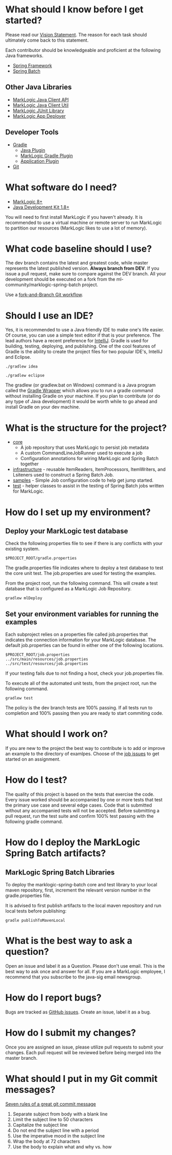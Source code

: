 # What should I know before I get started?

Please read our [Vision Statement](https://github.com/sastafford/marklogic-spring-batch/wiki).  The reason for each task should ultimately come back to this statement. 

Each contributor should be knowledgeable and proficient at the following Java frameworks.

* [Spring Framework](https://projects.spring.io/spring-framework/)
* [Spring Batch](http://docs.spring.io/spring-batch/trunk/reference/html/)

## Other Java Libraries
* [MarkLogic Java Client API](http://developer.marklogic.com/products/java)
* [MarkLogic Java Client Util](https://github.com/marklogic-community/ml-javaclient-util)
* [MarkLogic JUnit Library](https://github.com/rjrudin/ml-junit)
* [MarkLogic App Deployer](https://github.com/marklogic-community/ml-app-deployer)

## Developer Tools

* [Gradle](http://gradle.org/) 
  * [Java Plugin](https://docs.gradle.org/current/userguide/java_plugin.html)
  * [MarkLogic Gradle Plugin](https://github.com/marklogic-community/ml-gradle)
  * [Application Plugin](https://docs.gradle.org/current/userguide/application_plugin.html)
* [Git](http://git-scm.com/doc)
 
# What software do I need?

* [MarkLogic 8+](http://developer.marklogic.com/products)
* [Java Development Kit 1.8+](http://www.oracle.com/technetwork/java/javase/downloads/jdk8-downloads-2133151.html)

You will need to first install MarkLogic if you haven't already.  It is recommended to use a virtual machine or remote server to run MarkLogic to partition our resources (MarkLogic likes to use a lot of memory).  

# What code baseline should I use?

The dev branch contains the latest and greatest code, while master represents the latest published version.  **Always branch from DEV**.  If you issue a pull request, make sure to compare against the DEV branch.  All your development should be executed on a fork from the ml-community/marklogic-spring-batch project.  

Use a [fork-and-Branch Git workflow](http://blog.scottlowe.org/2015/01/27/using-fork-branch-git-workflow/).

# Should I use an IDE? 
Yes, it is recommended to use a Java friendly IDE to make one's life easier.  Of course, you can use a simple text editor if that is your preference.  The lead authors have a recent preference for [IntelliJ](https://www.jetbrains.com/idea/).  Gradle is used for building, testing, deploying, and publishing.  One of the cool features of Gradle is the ability to create the project files for two popular IDE's, IntelliJ and Eclipse.    

```
./gradlew idea
```

```
./gradlew eclipse
```

The gradlew (or gradlew.bat on Windows) command is a Java program called the [Gradle Wrapper](https://docs.gradle.org/current/userguide/gradle_wrapper.html) which allows you to run a gradle command without installing Gradle on your machine.  If you plan to contribute (or do any type of Java development) it would be worth while to go ahead and install Gradle on your dev machine.  

# What is the structure for the project?

* [core](https://github.com/sastafford/marklogic-spring-batch/tree/master/core)
    * A job repository that uses MarkLogic to persist job metadata
    * A custom CommandLineJobRunner used to execute a job
    * Configuration annotations for wiring MarkLogic and Spring Batch together 
* [infrastructure]() - reusable ItemReaders, ItemProcessors, ItemWriters, and Lsiteners used to construct a Spring Batch Job.
* [samples](https://github.com/sastafford/marklogic-spring-batch/tree/master/examples) - Simple Job configuration code to help get jump started.  
* [test](https://github.com/sastafford/marklogic-spring-batch/tree/master/test) - helper classes to assist in the testing of Spring Batch jobs written for MarkLogic.  

# How do I set up my environment?  

## Deploy your MarkLogic test database

Check the following properties file to see if there is any conflicts with your existing system.

    $PROJECT_ROOT/gradle.properties

The gradle.properties file indicates where to deploy a test database to test the core unit test.  The job.properties are used for testing the examples.  

From the project root, run the following command.  This will create a test database that is configured as a MarkLogic Job Repository.  

    gradlew mlDeploy

## Set your environment variables for running the examples

Each subproject relies on a properties file called job.properties that indicates the connection information for your MarkLogic database.  The default job.properties can be found in either one of the following locations. 

    $PROJECT_ROOT/job.properties
    ../src/main/resources/job.properties
    ../src/test/resources/job.properties

If your testing fails due to not finding a host, check your job.properties file.  

To execute all of the automated unit tests, from the project root, run the following command.  

```
gradlew test
```

The policy is the dev branch tests are 100% passing.  If all tests run to completion and 100% passing then you are ready to start commiting code.    

# What should I work on?

If you are new to the project the best way to contribute is to add or improve an example to the directory of examlpes.  Choose of the [job issues](https://github.com/sastafford/marklogic-spring-batch/labels/example) to get started on an assignment.  

# How do I test? 

The quality of this project is based on the tests that exercise the code.  Every issue worked should be accompanied by one or more tests that test the primary use case and several edge cases.  Code that is submitted without any accompanied tests will not be accepted.  Before submitting a pull request, run the test suite and confirm 100% test passing with the following gradle command.  

# How do I deploy the MarkLogic Spring Batch artifacts?

## MarkLogic Spring Batch Libraries
To deploy the marklogic-spring-batch core and test library to your local maven repository, first, increment the relevant version number in the gradle.properties file.

It is advised to first publish artifacts to the local maven repository and run local tests before publishing:

```
gradle publishToMavenLocal
```

# What is the best way to ask a question?  
Open an issue and label it as a Question.  Please don't use email.  This is the best way to ask once and answer for all.  If you are a MarkLogic employee, I recommend that you subscribe to the java-sig email newsgroup.  

# How do I report bugs?  
Bugs are tracked as [GitHub issues](https://guides.github.com/features/issues/). Create an issue, label it as a bug.

# How do I submit my changes?  
Once you are assigned an issue, please utilize pull requests to submit your changes.  Each pull request will be reviewed before being merged into the master branch.  

# What should I put in my Git commit messages?
[Seven rules of a great git commit message](http://chris.beams.io/posts/git-commit/)

1. Separate subject from body with a blank line
1. Limit the subject line to 50 characters
1. Capitalize the subject line
1. Do not end the subject line with a period
1. Use the imperative mood in the subject line
1. Wrap the body at 72 characters
1. Use the body to explain what and why vs. how

